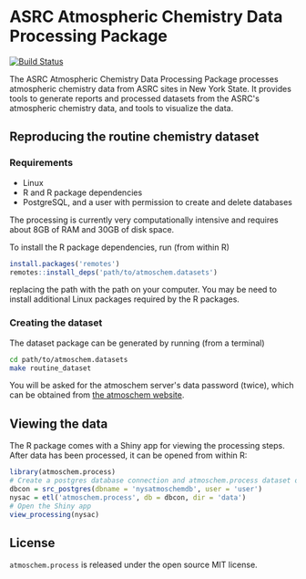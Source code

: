 # ASRC Atmospheric Chemistry Data Processing Package

[![Build Status](https://travis-ci.org/ASRCsoft/atmoschem.datasets.svg?branch=master)](https://travis-ci.org/ASRCsoft/atmoschem.datasets)

The ASRC Atmospheric Chemistry Data Processing Package processes atmospheric chemistry data from ASRC sites in New York State. It provides tools to generate reports and processed datasets from the ASRC's atmospheric chemistry data, and tools to visualize the data.

## Reproducing the routine chemistry dataset

### Requirements

- Linux
- R and R package dependencies
- PostgreSQL, and a user with permission to create and delete databases

The processing is currently very computationally intensive and requires about 8GB of RAM and 30GB of disk space.

To install the R package dependencies, run (from within R)

```R
install.packages('remotes')
remotes::install_deps('path/to/atmoschem.datasets')
```

replacing the path with the path on your computer. You may be need to install additional Linux packages required by the R packages.

### Creating the dataset

The dataset package can be generated by running (from a terminal)

```sh
cd path/to/atmoschem.datasets
make routine_dataset
```

You will be asked for the atmoschem server's data password (twice), which can be obtained from [the atmoschem website](http://atmoschem.asrc.cestm.albany.edu/).

## Viewing the data

The R package comes with a Shiny app for viewing the processing steps. After data has been processed, it can be opened from within R:

```R
library(atmoschem.process)
# Create a postgres database connection and atmoschem.process dataset object
dbcon = src_postgres(dbname = 'nysatmoschemdb', user = 'user')
nysac = etl('atmoschem.process', db = dbcon, dir = 'data')
# Open the Shiny app
view_processing(nysac)
```

## License

`atmoschem.process` is released under the open source MIT license.
